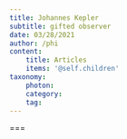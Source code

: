 ```yaml
---
title: Johannes Kepler
subtitle: gifted observer
date: 03/28/2021
author: /phi
content:
    title: Articles
    items: '@self.children'
taxonomy:
    photon:
    category: 
    tag: 
---
```




===


